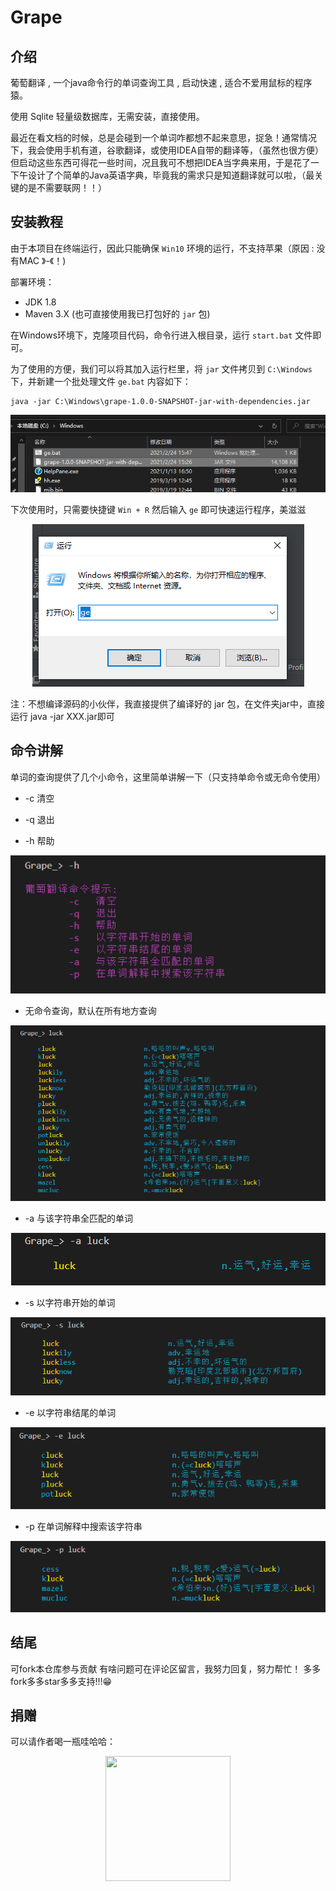 # Grape

## 介绍
葡萄翻译 , 一个java命令行的单词查询工具 , 启动快速 , 适合不爱用鼠标的程序猿。

使用 Sqlite 轻量级数据库，无需安装，直接使用。

最近在看文档的时候，总是会碰到一个单词咋都想不起来意思，捉急！通常情况下，我会使用手机有道，谷歌翻译，或使用IDEA自带的翻译等，（虽然也很方便）但启动这些东西可得花一些时间，况且我可不想把IDEA当字典来用，于是花了一下午设计了个简单的Java英语字典，毕竟我的需求只是知道翻译就可以啦，（最关键的是不需要联网！！）

## 安装教程
由于本项目在终端运行，因此只能确保 `Win10` 环境的运行，不支持苹果（原因 : 没有MAC 》-《！)

部署环境：
* JDK 1.8
* Maven 3.X (也可直接使用我已打包好的 `jar` 包)

在Windows环境下，克隆项目代码，命令行进入根目录，运行 `start.bat` 文件即可。

为了使用的方便，我们可以将其加入运行栏里，将 `jar` 文件拷贝到 `C:\Windows` 下，并新建一个批处理文件 `ge.bat` 内容如下：
```shell
java -jar C:\Windows\grape-1.0.0-SNAPSHOT-jar-with-dependencies.jar
```
<div align="center">
<img src="img/grape08.png" alt="权限管理模块说明"/>
</div>

下次使用时，只需要快捷键 `Win + R` 然后输入 `ge` 即可快速运行程序，美滋滋

<div align="center">
<img src="img/grape07.png" alt="权限管理模块说明"/>
</div>

注：不想编译源码的小伙伴，我直接提供了编译好的 jar 包，在文件夹jar中，直接运行 java -jar XXX.jar即可

## 命令讲解
单词的查询提供了几个小命令，这里简单讲解一下（只支持单命令或无命令使用）

* -c   清空
        
* -q   退出
        
* -h   帮助
<div align="center">
<img src="img/grape01.png" alt="权限管理模块说明"/>
</div>

* 无命令查询，默认在所有地方查询
<div align="center">
<img src="img/grape02.png" alt="权限管理模块说明"/>
</div>

* -a   与该字符串全匹配的单词
<div align="center">
<img src="img/grape03.png" alt="权限管理模块说明"/>
</div>

* -s   以字符串开始的单词
<div align="center">
<img src="img/grape04.png" alt="权限管理模块说明"/>
</div>

* -e   以字符串结尾的单词
<div align="center">
<img src="img/grape05.png" alt="权限管理模块说明"/>
</div>

* -p   在单词解释中搜索该字符串
<div align="center">
<img src="img/grape06.png" alt="权限管理模块说明"/>
</div>

## 结尾

可fork本仓库参与贡献
有啥问题可在评论区留言，我努力回复，努力帮忙！
多多fork多多star多多支持!!!😁

## 捐赠

可以请作者喝一瓶哇哈哈：

<div align="center">
<img src="https://gitee.com/qiu-qian/sky/raw/master/img/pay.png"  width="200px" height="200px" />
</div>